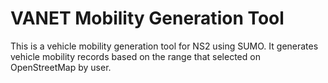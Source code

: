 # VANET Mobility Generation Tool

This is a vehicle mobility generation tool for NS2 using SUMO.
It generates vehicle mobility records based on the range that selected on OpenStreetMap by user.

